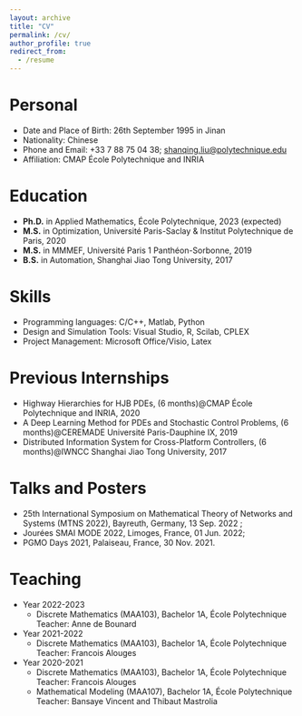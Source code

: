 ```yaml
---
layout: archive
title: "CV"
permalink: /cv/
author_profile: true
redirect_from:
  - /resume
---
```



Personal
======
* Date and Place of Birth: 26th September 1995 in Jinan
* Nationality: Chinese
* Phone and Email: +33 7 88 75 04 38; shanqing.liu@polytechnique.edu
* Affiliation: CMAP École Polytechnique and INRIA


Education
======
* **Ph.D.** in Applied Mathematics, École Polytechnique, 2023 (expected)
* **M.S.** in Optimization,  Université Paris-Saclay & Institut Polytechnique de Paris, 2020
* **M.S.** in MMMEF, Université Paris 1 Panthéon-Sorbonne, 2019
* **B.S.** in Automation, Shanghai Jiao Tong University, 2017
  
Skills
======
* Programming languages: C/C++, Matlab, Python
* Design and Simulation Tools: Visual Studio, R, Scilab, CPLEX
* Project Management: Microsoft Office/Visio, Latex

Previous Internships
======
* Highway Hierarchies for HJB PDEs, (6 months)@CMAP École Polytechnique and INRIA, 2020
* A Deep Learning Method for PDEs and Stochastic Control Problems, (6 months)@CEREMADE Université Paris-Dauphine IX, 2019
* Distributed Information System for Cross-Platform Controllers, (6 months)@IWNCC Shanghai Jiao Tong University, 2017


  
Talks and Posters
======
- 25th International Symposium on Mathematical Theory of Networks and Systems (MTNS 2022), Bayreuth, Germany, 13 Sep. 2022 ;
- Jourées SMAI MODE 2022, Limoges, France, 01 Jun. 2022;
- PGMO Days 2021, Palaiseau, France, 30 Nov. 2021.
  
Teaching
======
* Year 2022-2023
  - Discrete Mathematics (MAA103), Bachelor 1A, École Polytechnique
    Teacher: Anne de Bounard
* Year 2021-2022
  - Discrete Mathematics (MAA103), Bachelor 1A, École Polytechnique
    Teacher: Francois Alouges
* Year 2020-2021
  - Discrete Mathematics (MAA103), Bachelor 1A, École Polytechnique
    Teacher: Francois Alouges
  - Mathematical Modeling (MAA107), Bachelor 1A, École Polytechnique
    Teacher: Bansaye Vincent and Thibaut Mastrolia 

